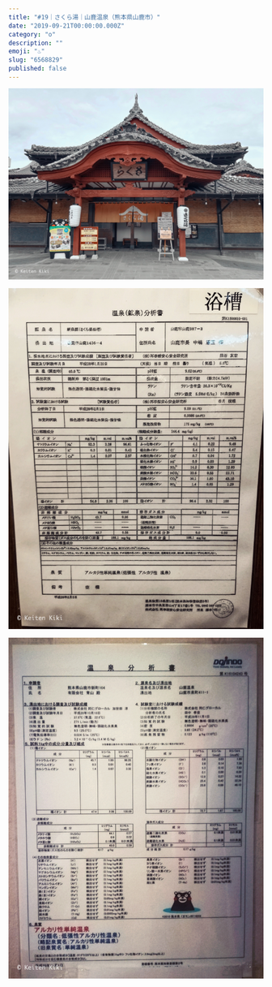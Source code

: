 ```yaml
---
title: "#19｜さくら湯｜山鹿温泉（熊本県山鹿市）"
date: "2019-09-21T00:00:00.000Z"
category: "o"
description: ""
emoji: "♨️"
slug: "6568829"
published: false
---
```


![♨](01.jpg)

![♨](02.jpg)

![♨](03.jpg)
